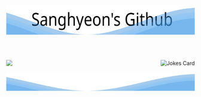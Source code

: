 <div align="center">
    <img src="background.svg" width="100%" height="80" alt="css-in-readme">
</div>




<br/>
<br/>
<br/>
<p>
  <a href="https://hits.seeyoufarm.com"><img src="https://hits.seeyoufarm.com/api/count/incr/badge.svg?url=https%3A%2F%2Fgithub.com%2F4anghyeon&count_bg=%234dabf7&title_bg=%23228be6&icon=github.svg&icon_color=%23E7E7E7&title=hits&edge_flat=false"/></a>
  <img align='right' src="https://readme-jokes.vercel.app/api?bgColor=transparent&borderColor=%23339af0&qColor=%23a5d8ff&aColor=%234dabf7&textColor=%234dabf7" alt="Jokes Card" />
  </p>


<div align="center">
    <img src="footer.svg" width="100%" height="50" alt="css-in-readme">
</div>
